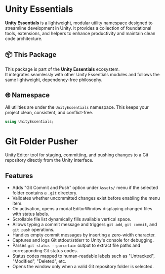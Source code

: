 # Unity Essentials

**Unity Essentials** is a lightweight, modular utility namespace designed to streamline development in Unity. 
It provides a collection of foundational tools, extensions, and helpers to enhance productivity and maintain clean code architecture.

## 📦 This Package

This package is part of the **Unity Essentials** ecosystem.  
It integrates seamlessly with other Unity Essentials modules and follows the same lightweight, dependency-free philosophy.

## 🌐 Namespace

All utilities are under the `UnityEssentials` namespace. This keeps your project clean, consistent, and conflict-free.

```csharp
using UnityEssentials;
```

# Git Folder Pusher  
Unity Editor tool for staging, committing, and pushing changes to a Git repository directly from the Unity interface.

## Features
- Adds "Git Commit and Push" option under `Assets/` menu if the selected folder contains a `.git` directory.  
- Validates whether uncommitted changes exist before enabling the menu item.  
- On activation, opens a modal EditorWindow displaying changed files with status labels.  
- Scrollable file list dynamically fills available vertical space.  
- Allows typing a commit message and triggers `git add`, `git commit`, and `git push` operations.  
- Handles empty commit messages by inserting a zero-width character.  
- Captures and logs Git stdout/stderr to Unity's console for debugging.  
- Parses `git status --porcelain` output to extract file paths and corresponding Git status codes.  
- Status codes mapped to human-readable labels such as "Untracked", "Modified", "Deleted", etc.  
- Opens the window only when a valid Git repository folder is selected.
